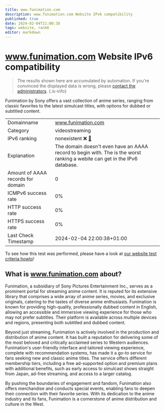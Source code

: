 ```yaml
---
title: www.funimation.com
description: www.funimation.com Website IPv6 compatibility
published: true
date: 2024-02-04T21:00:38
tags: website, rank6
editor: markdown
---
```


# www.funimation.com Website IPv6 compatibility

> The results shown here are accumulated by automation. If you're convinced the displayed data is wrong, please [contact the administrators](/howto/chat). 
{.is-info}

Funimation by Sony offers a vast collection of anime series, ranging from classic favorites to the latest simulcast titles, with options for dubbed or subtitled content.


|   |   |
| - | - |
| Domainname | www.funimation.com
| Category | videostreaming |
| IPv6 ranking | nonexistent :x: [🔗](/howto/ranking) |
| Explanation | The domain doesn't even have an AAAA record to begin with. The is the worst ranking a webite can get in the IPv6 database. |
| Amount of AAAA records for domain | 0 |
| ICMPv6 success rate | 0%|
| HTTP success rate | 0% |
| HTTPS success rate | 0% |
| Last Check Timestamp | 2024-02-04 22:00:38+01:00 |

To see how this test was performed, please have a look at [our website test criteria howto](/howto/testcriteria/website)!


## What is www.funimation.com about?
Funimation, a subsidiary of Sony Pictures Entertainment Inc., serves as a prominent portal for streaming anime content. It is reputed for its extensive library that comprises a wide array of anime series, movies, and exclusive originals, catering to the tastes of diverse anime enthusiasts. Funimation is known for providing high-quality, professionally dubbed content in English, allowing an accessible and immersive viewing experience for those who may not prefer subtitles. Their platform is available across multiple devices and regions, presenting both subtitled and dubbed content.

Beyond just streaming, Funimation is actively involved in the production and distribution of anime content. It has built a reputation for delivering some of the most beloved and critically acclaimed series to Western audiences. Funimation's user-friendly interface and tailored viewing experience, complete with recommendation systems, has made it a go-to service for fans seeking new and classic anime titles. The service offers different membership tiers, including a free ad-supported option and premium plans with additional benefits, such as early access to simulcast shows straight from Japan, ad-free streaming, and access to a larger catalog.

By pushing the boundaries of engagement and fandom, Funimation also offers merchandise and conducts special events, enabling fans to deepen their connection with their favorite series. With its dedication to the anime industry and its fans, Funimation is a cornerstone of anime distribution and culture in the West.


